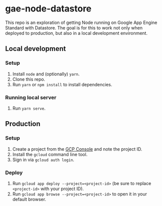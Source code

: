 # gae-node-datastore

This repo is an exploration of getting Node running on Google App Engine
Standard with Datastore. The goal is for this to work not only when deployed to production, but also in a local development environment.

## Local development

### Setup

1. Install `node` and (optionally) `yarn`.
2. Clone this repo.
3. Run `yarn` or `npm install` to install dependencies.

### Running local server

1. Run `yarn serve`.


## Production

### Setup

1. Create a project from the [GCP Console][gcp-console] and note the project ID.
2. Install the `gcloud` command line tool.
3. Sign in via `gcloud auth login`.

### Deploy

1. Run `gcloud app deploy --project=<project-id>` (be sure to replace
   `<project-id>` with your project ID).
2. Run `gcloud app browse --project=<project-id>` to open it in your
   default browser.



[gcp-console]: http://console.cloud.google.com/
